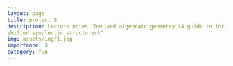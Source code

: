 ```yaml
---
layout: page
title: project 5
description: Lecture notes "Derived algebraic geometry (A guide to local models for
shifted symplectic structures)"
img: assets/img/1.jpg
importance: 3
category: fun
---
```



